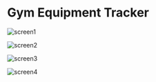# Gym Equipment Tracker

![screen1](screen1.png)

![screen2](screen2.png)

![screen3](screen3.png)

![screen4](screen4.png)
